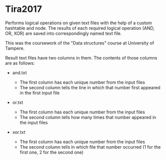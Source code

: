 # Tira2017
Performs logical operations on given text files with the help of a custom hashtable and node. The results of each required logical operation (AND, OR, XOR) are saved into correspondingly named text file.

This was the coursework of the "Data structures" course at University of Tampere.

Result text files have two columns in them. The contents of those columns are as follows:

* and.txt
  * The first column has each unique number from the input files
  * The second column tells the line in which that number first appeared in the first input file

* or.txt
  * The first column has each unique number from the input files
  * The second column tells how many times that number appeared in the input files

* xor.txt
  * The first column has each unique number from the input files
  * The second column tells in which file that number occurred (1 for the first one, 2 for the second one)
